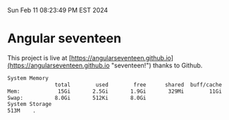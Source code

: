 Sun Feb 11 08:23:49 PM EST 2024

# Angular seventeen


This project is live at [https://angularseventeen.github.io](https://angularseventeen.github.io "seventeen!") thanks to Github.

```bash
System Memory
               total        used        free      shared  buff/cache   available
Mem:            15Gi       2.5Gi       1.9Gi       329Mi        11Gi        12Gi
Swap:          8.0Gi       512Ki       8.0Gi
System Storage
513M	.
```
```bash
